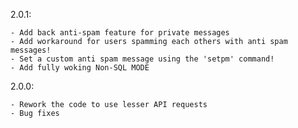 2.0.1:
    
    - Add back anti-spam feature for private messages
    - Add workaround for users spamming each others with anti spam messages!
    - Set a custom anti spam message using the 'setpm' command!
    - Add fully woking Non-SQL MODE

2.0.0:
    
    - Rework the code to use lesser API requests
    - Bug fixes